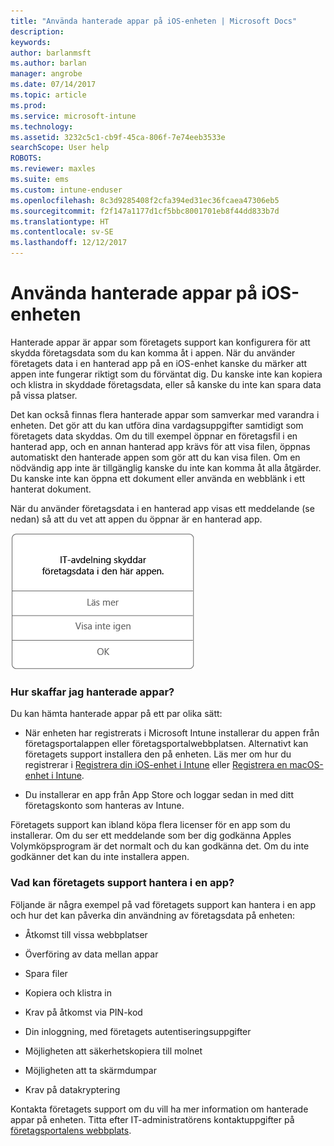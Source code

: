```yaml
---
title: "Använda hanterade appar på iOS-enheten | Microsoft Docs"
description: 
keywords: 
author: barlanmsft
ms.author: barlan
manager: angrobe
ms.date: 07/14/2017
ms.topic: article
ms.prod: 
ms.service: microsoft-intune
ms.technology: 
ms.assetid: 3232c5c1-cb9f-45ca-806f-7e74eeb3533e
searchScope: User help
ROBOTS: 
ms.reviewer: maxles
ms.suite: ems
ms.custom: intune-enduser
ms.openlocfilehash: 8c3d9285408f2cfa394ed31ec36fcaea47306eb5
ms.sourcegitcommit: f2f147a1177d1cf5bbc8001701eb8f44dd833b7d
ms.translationtype: HT
ms.contentlocale: sv-SE
ms.lasthandoff: 12/12/2017
---
```

# <a name="use-managed-apps-on-your-ios-device"></a>Använda hanterade appar på iOS-enheten

Hanterade appar är appar som företagets support kan konfigurera för att skydda företagsdata som du kan komma åt i appen. När du använder företagets data i en hanterad app på en iOS-enhet kanske du märker att appen inte fungerar riktigt som du förväntat dig. Du kanske inte kan kopiera och klistra in skyddade företagsdata, eller så kanske du inte kan spara data på vissa platser.

Det kan också finnas flera hanterade appar som samverkar med varandra i enheten. Det gör att du kan utföra dina vardagsuppgifter samtidigt som företagets data skyddas. Om du till exempel öppnar en företagsfil i en hanterad app, och en annan hanterad app krävs för att visa filen, öppnas automatiskt den hanterade appen som gör att du kan visa filen. Om en nödvändig app inte är tillgänglig kanske du inte kan komma åt alla åtgärder. Du kanske inte kan öppna ett dokument eller använda en webblänk i ett hanterat dokument.

När du använder företagsdata i en hanterad app visas ett meddelande (se nedan) så att du vet att appen du öppnar är en hanterad app.

![managed-apps-message-ios](./media/managed-apps-message.png)

### <a name="how-do-i-get-managed-apps"></a>Hur skaffar jag hanterade appar?
Du kan hämta hanterade appar på ett par olika sätt:

-   När enheten har registrerats i Microsoft Intune installerar du appen från företagsportalappen eller företagsportalwebbplatsen. Alternativt kan företagets support installera den på enheten. Läs mer om hur du registrerar i [Registrera din iOS-enhet i Intune](enroll-your-device-in-intune-ios.md) eller [Registrera en macOS-enhet i Intune](enroll-your-device-in-intune-macos.md).

-   Du installerar en app från App Store och loggar sedan in med ditt företagskonto som hanteras av Intune.

Företagets support kan ibland köpa flera licenser för en app som du installerar. Om du ser ett meddelande som ber dig godkänna Apples Volymköpsprogram är det normalt och du kan godkänna det. Om du inte godkänner det kan du inte installera appen.

### <a name="what-can-my-company-support-manage-in-an-app"></a>Vad kan företagets support hantera i en app?
Följande är några exempel på vad företagets support kan hantera i en app och hur det kan påverka din användning av företagsdata på enheten:

-   Åtkomst till vissa webbplatser

-   Överföring av data mellan appar

-   Spara filer

-   Kopiera och klistra in

-   Krav på åtkomst via PIN-kod

-   Din inloggning, med företagets autentiseringsuppgifter

-   Möjligheten att säkerhetskopiera till molnet

-   Möjligheten att ta skärmdumpar

-   Krav på datakryptering

Kontakta företagets support om du vill ha mer information om hanterade appar på enheten. Titta efter IT-administratörens kontaktuppgifter på [företagsportalens webbplats](https://portal.manage.microsoft.com#HelpDeskDialog).
